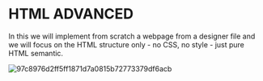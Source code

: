 # HTML ADVANCED
In this we will implement from scratch a webpage from a designer file and we will focus on the HTML structure only - no CSS, no style - just pure HTML semantic.

![97c8976d2ff5ff1871d7a0815b72773379df6acb](https://user-images.githubusercontent.com/93769004/228696975-fcbb6628-b7f1-4912-b765-03da1c535ead.jpg)
